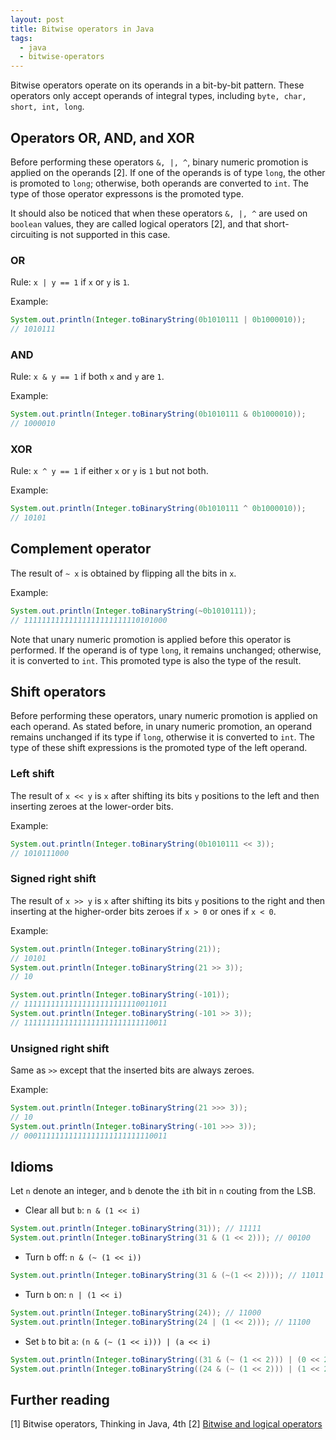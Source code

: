 ```yaml
---
layout: post
title: Bitwise operators in Java
tags:
  - java
  - bitwise-operators
---
```


Bitwise operators operate on its operands in a bit-by-bit pattern. These operators only accept operands of integral types, including `byte, char, short, int, long`.

## Operators OR, AND, and XOR

Before performing these operators `&, |, ^`, binary numeric promotion is applied on the operands [2]. If one of the operands is of type `long`, the other is promoted to `long`; otherwise, both operands are converted to `int`. The type of those operator expressons is the promoted type.

<!--break-->

It should also be noticed that when these operators `&, |, ^` are used on `boolean` values, they are called logical operators [2], and that short-circuiting is not supported in this case.

### OR

Rule: `x | y == 1` if `x` or `y` is `1`.

Example:

```java
System.out.println(Integer.toBinaryString(0b1010111 | 0b1000010)); 
// 1010111
```

### AND

Rule: `x & y == 1` if both `x` and `y` are `1`.

Example:

```java
System.out.println(Integer.toBinaryString(0b1010111 & 0b1000010)); 
// 1000010
```

### XOR

Rule: `x ^ y == 1` if either `x` or `y` is `1` but not both.

Example:

```java
System.out.println(Integer.toBinaryString(0b1010111 ^ 0b1000010)); 
// 10101
```

## Complement operator

The result of `~ x` is obtained by flipping all the bits in `x`.

Example:

```java
System.out.println(Integer.toBinaryString(~0b1010111)); 
// 11111111111111111111111110101000
```

Note that unary numeric promotion is applied before this operator is performed. If the operand is of type `long`, it remains unchanged; otherwise, it is converted to `int`. This promoted type is also the type of the result.

## Shift operators

Before performing these operators, unary numeric promotion is applied on each operand. As stated before, in unary numeric promotion, an operand remains unchanged if its type if `long`, otherwise it is converted to `int`. The type of these shift expressions is the promoted type of the left operand.

### Left shift

The result of `x << y` is `x` after shifting its bits `y` positions to the left and then inserting zeroes at the lower-order bits.

Example:

```java
System.out.println(Integer.toBinaryString(0b1010111 << 3));
// 1010111000
```

### Signed right shift

The result of `x >> y` is `x` after shifting its bits `y` positions to the right and then inserting at the higher-order bits zeroes if `x > 0` or ones if `x < 0`.

Example:

```java
System.out.println(Integer.toBinaryString(21));
// 10101
System.out.println(Integer.toBinaryString(21 >> 3));
// 10

System.out.println(Integer.toBinaryString(-101));
// 11111111111111111111111110011011
System.out.println(Integer.toBinaryString(-101 >> 3));
// 11111111111111111111111111110011
```

### Unsigned right shift

Same as `>>` except that the inserted bits are always zeroes.

Example:

```java
System.out.println(Integer.toBinaryString(21 >>> 3));
// 10
System.out.println(Integer.toBinaryString(-101 >>> 3));
// 00011111111111111111111111110011
```

## Idioms

Let `n` denote an integer, and `b` denote the `i`th bit in `n` couting from the LSB.

  * Clear all but `b`: `n & (1 << i)`
  
```java
System.out.println(Integer.toBinaryString(31)); // 11111
System.out.println(Integer.toBinaryString(31 & (1 << 2))); // 00100
```

  * Turn `b` off: `n & (~ (1 << i))`
  
```java
System.out.println(Integer.toBinaryString(31 & (~(1 << 2)))); // 11011
```

  * Turn `b` on: `n | (1 << i)`
  
```java
System.out.println(Integer.toBinaryString(24)); // 11000
System.out.println(Integer.toBinaryString(24 | (1 << 2))); // 11100
```
  
  * Set `b` to bit `a`: `(n & (~ (1 << i))) | (a << i)`

```java
System.out.println(Integer.toBinaryString((31 & (~ (1 << 2))) | (0 << 2))); // 11011
System.out.println(Integer.toBinaryString((24 & (~ (1 << 2))) | (1 << 2))); // 11100
```

## Further reading

[1] Bitwise operators, Thinking in Java, 4th
[2] [Bitwise and logical operators](https://docs.oracle.com/javase/specs/jls/se8/html/jls-15.html#jls-15.22)

